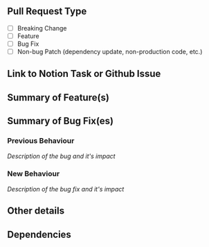 ## Pull Request Type
 - [ ] Breaking Change
 - [ ] Feature
 - [ ] Bug Fix
 - [ ] Non-bug Patch (dependency update, non-production code, etc.)

## Link to Notion Task or Github Issue


## Summary of Feature(s)
<!-- Example: -->
<!--
1. Add lint rules  via `.flake8` file
2. Add scripts in `Makefile` to run linter and formatter
3. Add github action for checking QA in pull requests
4. Fix existing linting errors
-->

## Summary of Bug Fix(es)
### Previous Behaviour
_Description of the bug and it's impact_

### New Behaviour
_Description of the bug fix and it's impact_

## Other details
<!-- Document any other important information or caveats to the PR here. -->

## Dependencies
<!-- List any dependencies here, for example if this PR depends on another PR, and include any pertinent links -->
<!-- If there are none, either leave this blank or list as N/A -->